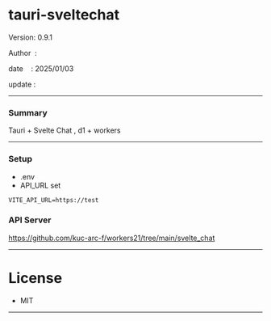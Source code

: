# tauri-sveltechat

 Version: 0.9.1

 Author  : 

 date    : 2025/01/03

 update  :

***

### Summary

Tauri + Svelte Chat ,  d1 + workers

***
### Setup

* .env
* API_URL set

```
VITE_API_URL=https://test
```
### API Server
https://github.com/kuc-arc-f/workers21/tree/main/svelte_chat

***
# License

* MIT

***

